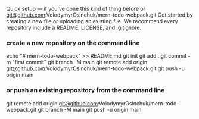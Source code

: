 Quick setup — if you’ve done this kind of thing before
or
git@github.com:VolodymyrOsinchuk/mern-todo-webpack.git
Get started by creating a new file or uploading an existing file. We recommend every repository include a README, LICENSE, and .gitignore.

### create a new repository on the command line

echo "# mern-todo-webpack" >> README.md
git init
git add .
git commit -m "first commit"
git branch -M main
git remote add origin git@github.com:VolodymyrOsinchuk/mern-todo-webpack.git
git push -u origin main

### or push an existing repository from the command line

git remote add origin git@github.com:VolodymyrOsinchuk/mern-todo-webpack.git
git branch -M main
git push -u origin main
